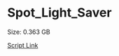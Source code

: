 # Spot_Light_Saver

Size: 0.363 GB

[Script Link](https://github.com/liuyal/Archive/blob/master/Python/Utilities/Miscellaneous/spotlight_saver.py)
